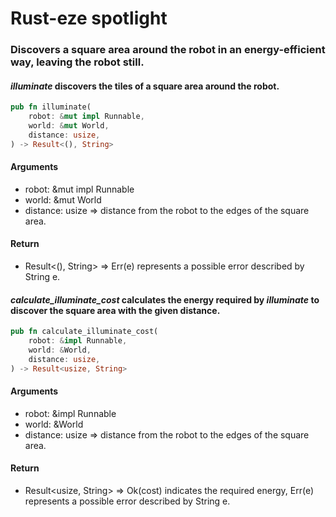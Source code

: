 # Rust-eze spotlight
### Discovers a square area around the robot in an energy-efficient way, leaving the robot still.

#### *illuminate* discovers the tiles of a square area around the robot.
```rust
pub fn illuminate(
	robot: &mut impl Runnable,
	world: &mut World,
	distance: usize,
) -> Result<(), String>
```
#### Arguments
- robot: &mut impl Runnable
- world: &mut World
- distance: usize => distance from the robot to the edges of the square area.
#### Return
- Result<(), String> => Err(e) represents a possible error described by String e.

#### *calculate_illuminate_cost* calculates the energy required by *illuminate* to discover the square area with the given distance.
```rust
pub fn calculate_illuminate_cost(
	robot: &impl Runnable,
	world: &World,
	distance: usize,
) -> Result<usize, String>
```
#### Arguments
- robot: &impl Runnable
 - world: &World
- distance: usize => distance from the robot to the edges of the square area.
#### Return
- Result<usize, String> => Ok(cost) indicates the required energy, Err(e) represents a possible error described by String e.
